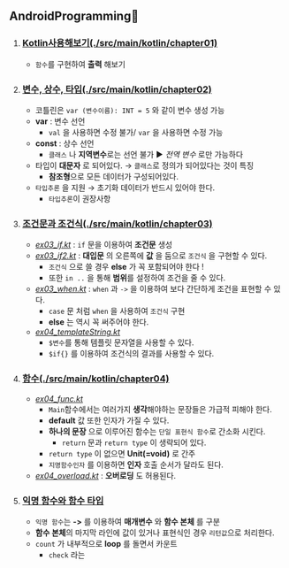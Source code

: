 ## AndroidProgramming🚕

1. ### [Kotlin사용해보기(./src/main/kotlin/chapter01)](./src/main/kotlin/chapter01)
    - `함수`를 구현하여 **출력** 해보기
2. ### [변수, 상수, 타입(./src/main/kotlin/chapter02)](./src/main/kotlin/chapter02)
    - 코틀린은 `var (변수이름): INT = 5` 와 같이 변수 생성 가능
    - **var** : 변수 선언
      - `val` 을 사용하면 수정 불가/ `var` 을 사용하면 수정 가능
    - **const** : 상수 선언
      - `클래스` 나 **지역변수**로는 선언 불가 ▶ *전역 변수* 로만 가능하다
    - 타입이 **대문자** 로 되어있다. → `클래스`로 정의가 되어있다는 것이 특징
        - **참조형**으로 모든 데이터가 구성되어있다.
    - `타입추론` 을 지원 → 초기화 데이터가 반드시 있어야 한다. 
        - `타입추론`이 권장사항
3. ### [조건문과 조건식(./src/main/kotlin/chapter03)](./src/main/kotlin/chapter03)
   - *[ex03_if.kt](./src/main/kotlin/chapter03/ex03_if.kt)* : `if` 문을 이용하여 **조건문** 생성
   - *[ex03_if2.kt](./src/main/kotlin/chapter03/ex03_if2.kt)* : **대입문** 의 오른쪽에 **값** 을 둠으로 `조건식` 을 구현할 수 있다.
     - `조건식` 으로 쓸 경우 **else** 가 꼭 포함되어야 한다 ! 
     - 또한 `in ..` 을 통해 **범위**를 설정하여 조건을 줄 수 있다.
   - *[ex03_when.kt](./src/main/kotlin/chapter03/ex03_when.kt)* : `when` 과 `->` 을 이용하여 보다 간단하게 조건을 표현할 수 있다.
     - `case` 문 처럼 `when` 을 사용하여 `조건식` 구현
     - **else** 는 역시 꼭 써주어야 한다.
   - *[ex04_templateString.kt](./src/main/kotlin/chapter03/ex03_templateString.kt)*
     - `$변수`를 통해 템플릿 문자열을 사용할 수 있다.
     - `$if{}` 를 이용하여 조건식의 결과를 사용할 수 있다.
4. ### [함수(./src/main/kotlin/chapter04)](./src/main/kotlin/chapter04)
    - *[ex04_func.kt](./src/main/kotlin/chapter04/ex04_func.kt)*
      - `Main`함수에서는 여러가지 **생각**해야하는 문장들은 가급적 피해야 한다.
      - **default** 값 또한 인자가 가질 수 있다.
      - **하나의 문장** 으로 이루어진 함수는 `단일 표현식 함수`로 간소화 시킨다.
        - `return` 문과 `return type` 이 생략되어 있다.
      - `return type` 이 없으면 **Unit(=void)** 로 간주
      - `지명함수인자` 를 이용하면 **인자** 호출 순서가 달라도 된다.
    - *[ex04_overload.kt](./src/main/kotlin/chapter04/ex04_overload.kt)* : **오버로딩** 도 허용된다.
5. ### [익명 함수와 함수 타입](./src/main/kotlin/chapter05/)
    - `익명 함수`는 **->** 를 이용하여 **매개변수** 와 **함수 본체** 를 구분
    - **함수 본체**의 마지막 라인에 값이 있거나 표현식인 경우 `리턴값`으로 처리한다.
    - `count` 가 내부적으로 **loop** 를 돌면서 카운트
      - `check` 라는 